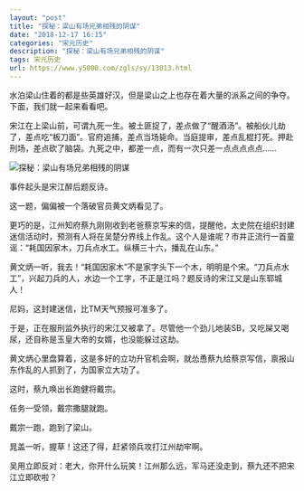 ```yaml
---
layout: "post"
title: "探秘：梁山有场兄弟相残的阴谋"
date: "2018-12-17 16:15"
categories: "宋元历史"
description: "探秘：梁山有场兄弟相残的阴谋"
tags: 宋元历史
url: https://www.y5000.com/zgls/sy/13013.html
---
```






水泊梁山住着的都是些英雄好汉，但是梁山之上也存在着大量的派系之间的争夺。下面，我们就一起来看看吧。

宋江在上梁山前，可谓九死一生。被土匪捉了，差点做了“醒酒汤”。被船伙儿劫了，差点吃“板刀面”。官府追捕，差点当场毙命。当庭提审，差点乱棍打死。押赴刑场，差点砍了脑袋。九死之中，都差一点，而有一次只差一点点点点点……

![探秘：梁山有场兄弟相残的阴谋](/uploads/allimg/170210/6-1F210095K92W.JPG)

事件起头是宋江醉后题反诗。

这一题，偏偏被一个落破官员黄文炳看见了。

更巧的是，江州知府蔡九刚刚收到老爸蔡京写来的信，提醒他，太史院在组织封建迷信活动时，预测有人将在吴楚分界线上作乱。这个人是谁呢？市井正流行一首童谣：“耗国因家木，刀兵点水工。纵横三十六，播乱在山东。”

黄文炳一听，我去！“耗国因家木”不是家字头下一个木，明明是个宋。“刀兵点水工”，兴起刀兵的人，水边一个工字，不正是江吗？题反诗的宋江又是山东郓城人！

尼妈，这封建迷信，比TM天气预报可准多了。

于是，正在服刑监外执行的宋江又被拿了。尽管他一个劲儿地装SB，又吃屎又喝尿，还自称是玉皇大帝的女婿，也没能躲过这劫。

黄文炳心里盘算着，这是多好的立功升官机会啊，就怂恿蔡九给蔡京写信，禀报山东作乱的人抓到了，为国家立大功了。

这时，蔡九唤出长跑健将戴宗。

任务一受领，戴宗撒腿就跑。

戴宗一跑，跑到了梁山。

晁盖一听，握草！这还了得，赶紧领兵攻打江州劫牢啊。

吴用立即反对：老大，你开什么玩笑！江州那么远，军马还没走到，蔡九还不把宋江立即砍啦？
